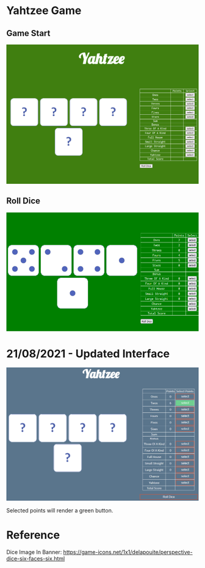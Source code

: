 ﻿# Yahtzee Game


## Game Start
![Alt text](https://github.com/Vakishna/yahtzee_coding_assignment/blob/master/images/interface.png?raw=true "Gameplay")


## Roll Dice
![Alt text](https://github.com/Vakishna/yahtzee_coding_assignment/blob/master/images/rolledDice.png?raw=true "Rolled Dice")


# 21/08/2021 - Updated Interface
![Alt text](https://github.com/Vakishna/yahtzee_coding_assignment/blob/master/images/UpdatedInterface.png?raw=true "Gameplay")

Selected points will render a green button.


# Reference
Dice Image In Banner: https://game-icons.net/1x1/delapouite/perspective-dice-six-faces-six.html